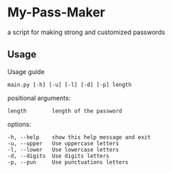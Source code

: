 # My-Pass-Maker
a script for making strong and customized passwords

## Usage

Usage guide

```
main.py [-h] [-u] [-l] [-d] [-p] length
```


positional arguments:
```
length        length of the password
```

options:
```
-h, --help    show this help message and exit
-u, --upper   Use uppercase letters
-l, --lower   Use lowercase letters
-d, --digits  Use digits letters
-p, --pun     Use punctuations letters
```
